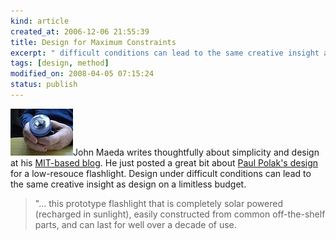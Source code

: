 ```yaml
--- 
kind: article
created_at: 2006-12-06 21:55:39
title: Design for Maximum Constraints
excerpt: " difficult conditions can lead to the same creative insight as design on a limitless budget."
tags: [design, method]
modified_on: 2008-04-05 07:15:24
status: publish
---
```


<p><img alt="flashlight" src="/images/light.jpg" />John Maeda writes thoughtfully about simplicity and design at his <a href="http://weblogs.media.mit.edu/SIMPLICITY/archives/000392.html" title="Maeda post">MIT-based blog</a>. He just posted a great bit about <a href="http://www.ide-international.org">Paul Polak's design</a> for a low-resouce flashlight. Design under difficult conditions can lead to the same creative insight as design on a limitless budget. <blockquote>"... this prototype flashlight that is completely solar powered (recharged in sunlight), easily constructed from common off-the-shelf parts, and can last for well over a decade of use.</blockquote></p>
